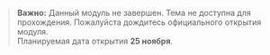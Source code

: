 >
>**Важно:** Данный модуль не завершен. Тема не доступна для прохождения. Пожалуйста дождитесь официального открытия модуля.  
>Планируемая дата открытия **25 ноября**.
>